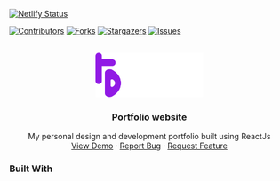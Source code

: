 
[![Netlify Status](https://api.netlify.com/api/v1/badges/99eb9cc7-dc96-4f11-9f58-ebf75ef4aa24/deploy-status)](https://app.netlify.com/sites/tomcythomas/deploys)
<div id="top"></div>
<!--
*** Thanks for checking out the Best-README-Template. If you have a suggestion
*** that would make this better, please fork the repo and create a pull request
*** or simply open an issue with the tag "enhancement".
*** Don't forget to give the project a star!
*** Thanks again! Now go create something AMAZING! :D
-->



<!-- PROJECT SHIELDS -->
<!--
*** I'm using markdown "reference style" links for readability.
*** Reference links are enclosed in brackets [ ] instead of parentheses ( ).
*** See the bottom of this document for the declaration of the reference variables
*** for contributors-url, forks-url, etc. This is an optional, concise syntax you may use.
*** https://www.markdownguide.org/basic-syntax/#reference-style-links
-->
[![Contributors][contributors-shield]][contributors-url]
[![Forks][forks-shield]][forks-url]
[![Stargazers][stars-shield]][stars-url]
[![Issues][issues-shield]][issues-url]



<!-- PROJECT LOGO -->
<br />
<div align="center">
  <a href="https://github.com/TomcyT/react-portfolio">
    <img src="src/assets/Logo.png" alt="Logo" height="80" object-fit="contain">
  </a>

<h3 align="center">Portfolio website</h3>

  <p align="center">
    My personal design and development portfolio built using ReactJs <br/>
    <a href="https://github.com/TomcyT/react-portfolio">View Demo</a>
    ·
    <a href="https://github.com/TomcyT/react-portfolio/issues">Report Bug</a>
    ·
    <a href="https://github.com/TomcyT/react-portfolio/issues">Request Feature</a>
  </p>
</div>

### Built With



<!-- MARKDOWN LINKS & IMAGES -->
<!-- https://www.markdownguide.org/basic-syntax/#reference-style-links -->
[contributors-shield]: https://img.shields.io/github/contributors/TomcyT/react-portfolio.svg?style=for-the-badge
[contributors-url]: https://github.com/TomcyT/react-portfolio/graphs/contributors
[forks-shield]: https://img.shields.io/github/forks/TomcyT/react-portfolio.svg?style=for-the-badge
[forks-url]: https://github.com/TomcyT/react-portfolio/network/members
[stars-shield]: https://img.shields.io/github/stars/TomcyT/react-portfolio.svg?style=for-the-badge
[stars-url]: https://github.com/TomcyT/react-portfolio/stargazers
[issues-shield]: https://img.shields.io/github/issues/TomcyT/react-portfolio.svg?style=for-the-badge
[issues-url]: https://github.com/TomcyT/react-portfolio/issues
[license-shield]: https://img.shields.io/github/license/TomcyT/react-portfolio.svg?style=for-the-badge
[license-url]: https://github.com/TomcyT/react-portfolio/blob/master/LICENSE.txt
[linkedin-shield]: https://img.shields.io/badge/-LinkedIn-black.svg?style=for-the-badge&logo=linkedin&colorB=555
[linkedin-url]: https://linkedin.com/in/linkedin_username
[product-screenshot]: images/screenshot.png
